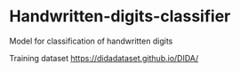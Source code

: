 # Handwritten-digits-classifier
Model for classification of handwritten digits

Training dataset https://didadataset.github.io/DIDA/


